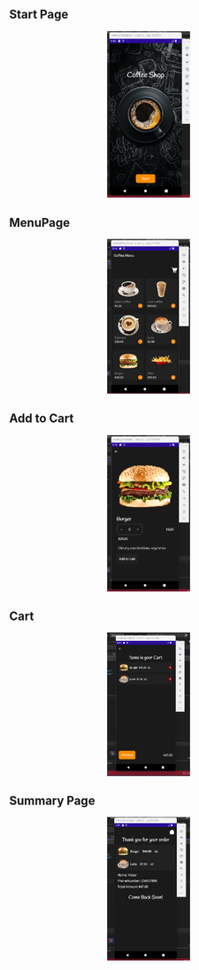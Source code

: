 ## **Start Page**

<div align="middle">
<img   src="ProjectImages/start.png" width="150" >
</div>

## **MenuPage**

<div align="middle">
<img src="ProjectImages/menu.png" width="150" >
</div>

## **Add to Cart**

<div align="middle">
<img src="ProjectImages/addToCart.png" width="150" >
</div>

## **Cart**

<div align="middle">
<img src="ProjectImages/cart.png" width="150" >
</div>

## **Summary Page**

<div align="middle">
<img src="ProjectImages/summary.png" width="150" >
</div>
